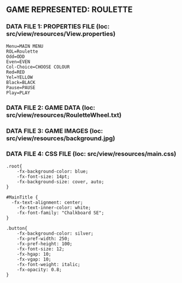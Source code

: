 ## GAME REPRESENTED: ROULETTE

### DATA FILE 1: PROPERTIES FILE (loc: src/view/resources/View.properties)
    Menu=MAIN MENU
    ROL=Roulette
    Odd=ODD
    Even=EVEN
    Col-Choice=CHOOSE COLOUR
    Red=RED
    Yel=YELLOW
    Black=BLACK
    Pause=PAUSE
    Play=PLAY

### DATA FILE 2: GAME DATA (loc: src/view/resources/RouletteWheel.txt)


### DATA FILE 3: GAME IMAGES (loc: src/view/resources/background.jpg)
    

### DATA FILE 4: CSS FILE (loc: src/view/resources/main.css)
    .root{
        -fx-background-color: blue;
        -fx-font-size: 14pt;
        -fx-background-size: cover, auto;
    }

    #MainTitle {
      -fx-text-alignment: center;
        -fx-text-inner-color: white;
        -fx-font-family: "Chalkboard SE";
    }
    
    .button{
        -fx-background-color: silver;
        -fx-pref-width: 250;
        -fx-pref-height: 100;
        -fx-font-size: 12;
        -fx-hgap: 10;
        -fx-vgap: 10;
        -fx-font-weight: italic;
        -fx-opacity: 0.8;
    }